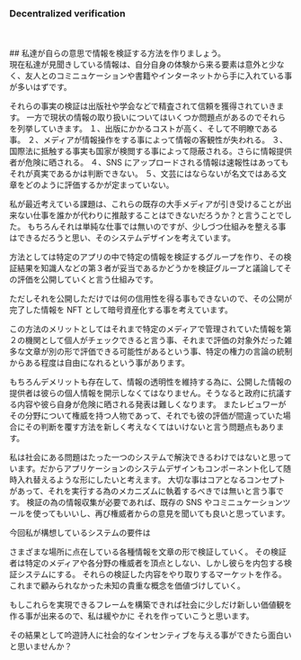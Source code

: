 ### Decentralized verification

<br>
<br>
## 私達が自らの意思で情報を検証する方法を作りましょう。
<br>
現在私達が見聞きしている情報は、自分自身の体験から来る要素は意外と少なく、友人とのコミニュケーションや書籍やインターネットから手に入れている事が多いはずです。

それらの事実の検証は出版社や学会などで精査されて信頼を獲得されていきます。
一方で現状の情報の取り扱いについてはいくつか問題点があるのでそれらを列挙していきます。
１、出版にかかるコストが高く、そして不明瞭である事。
２、メディアが情報操作をする事によって情報の客観性が失われる。
３、国際法に抵触する事実も国家が検閲する事によって隠蔽される。さらに情報提供者が危険に晒される。
４、SNS にアップロードされる情報は速報性はあってもそれが真実であるかは判断できない。
５、文芸にはならないが名文ではある文章をどのように評価するかが定まっていない。

私が最近考えている課題は、これらの既存の大手メディアが引き受けることが出来ない仕事を誰かが代わりに推敲することはできないだろうか？と言うことでした。
もちろんそれは単純な仕事では無いのですが、少しづつ仕組みを整える事はできるだろうと思い、そのシステムデザインを考えています。

方法としては特定のアプリの中で特定の情報を検証するグループを作り、その検証結果を知識人などの第３者が妥当であるかどうかを検証グループと議論してその評価を公開していくと言う仕組みです。

ただしそれを公開しただけでは何の信用性を得る事もできないので、その公開が完了した情報を NFT として暗号資産化する事を考えています。

この方法のメリットとしてはそれまで特定のメディアで管理されていた情報を第２の機関として個人がチェックできると言う事、それまで評価の対象外だった雑多な文章が別の形で評価できる可能性があるという事、特定の権力の言論の統制からある程度は自由になれるという事があります。

もちろんデメリットも存在して、情報の透明性を維持する為に、公開した情報の提供者は彼らの個人情報を開示しなくてはなりません。そうなると政府に抗議する内容や彼ら自身が危険に晒される発表は難しくなります。
またレビュワーがその分野について権威を持つ人物であって、それでも彼の評価が間違っていた場合にその判断を覆す方法を新しく考えなくてはいけないと言う問題点もあります。

私は社会にある問題はたった一つのシステムで解決できるわけではないと思っています。だからアプリケーションのシステムデザインもコンポーネント化して随時入れ替えるような形にしたいと考えます。
大切な事はコアとなるコンセプトがあって、それを実行する為のメカニズムに執着するべきでは無いと言う事です。
検証の為の情報収集が必要であれば、既存の SNS やコミニュケーションツールを使ってもいいし、再び権威者からの意見を聞いても良いと思っています。

今回私が構想しているシステムの要件は

さまざまな場所に点在している各種情報を文章の形で検証していく。
その検証者は特定のメディアや各分野の権威者を頂点としない、しかし彼らを内包する検証システムにする。
それらの検証した内容をやり取りするマーケットを作る。
これまで顧みられなかった未知の貴重な概念を価値づけしていく。

もしこれらを実現できるフレームを構築できれば社会に少しだけ新しい価値観を作る事が出来るので、私は緩やかに
それを作っていこうと思います。

その結果として吟遊詩人に社会的なインセンティブを与える事ができたら面白いと思いませんか？
